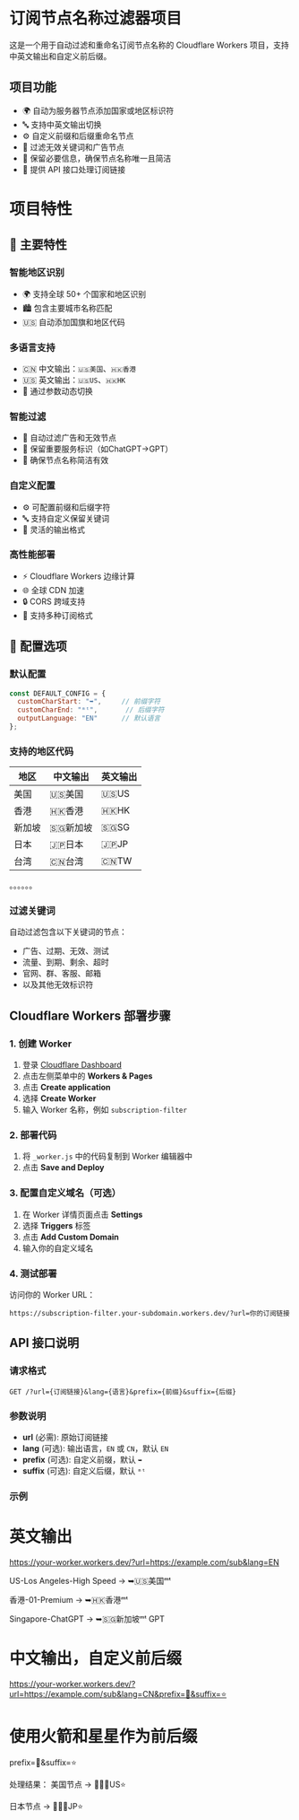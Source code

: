 # 订阅节点名称过滤器项目

这是一个用于自动过滤和重命名订阅节点名称的 Cloudflare Workers 项目，支持中英文输出和自定义前后缀。

## 项目功能

- 🌍 自动为服务器节点添加国家或地区标识符
- 🔤 支持中英文输出切换
- ⚙️ 自定义前缀和后缀重命名节点
- 🚫 过滤无效关键词和广告节点
- 📝 保留必要信息，确保节点名称唯一且简洁
- 🔗 提供 API 接口处理订阅链接

# 项目特性

## 🌟 主要特性

### 智能地区识别

- 🌍 支持全球 50+ 个国家和地区识别
- 🏙️ 包含主要城市名称匹配
- 🇺🇸 自动添加国旗和地区代码

### 多语言支持

- 🇨🇳 中文输出：`🇺🇸美国`、`🇭🇰香港`
- 🇺🇸 英文输出：`🇺🇸US`、`🇭🇰HK`
- 🔄 通过参数动态切换

### 智能过滤

- 🚫 自动过滤广告和无效节点
- 📝 保留重要服务标识（如ChatGPT→GPT）
- 🎯 确保节点名称简洁有效

### 自定义配置

- ⚙️ 可配置前缀和后缀字符
- 🔤 支持自定义保留关键词
- 🎨 灵活的输出格式

### 高性能部署

- ⚡ Cloudflare Workers 边缘计算
- 🌐 全球 CDN 加速
- 🔒 CORS 跨域支持
- 📱 支持多种订阅格式

## 🔧 配置选项

### 默认配置

```jsx
const DEFAULT_CONFIG = {
  customCharStart: "➥",     // 前缀字符
  customCharEnd: "ᵐᵗ",       // 后缀字符
  outputLanguage: "EN"      // 默认语言
};
```

### 支持的地区代码

| 地区 | 中文输出 | 英文输出 |
| --- | --- | --- |
| 美国 | 🇺🇸美国 | 🇺🇸US |
| 香港 | 🇭🇰香港 | 🇭🇰HK |
| 新加坡 | 🇸🇬新加坡 | 🇸🇬SG |
| 日本 | 🇯🇵日本 | 🇯🇵JP |
| 台湾 | 🇨🇳台湾 | 🇨🇳TW |

。。。。。。

### 过滤关键词

自动过滤包含以下关键词的节点：

- 广告、过期、无效、测试
- 流量、到期、剩余、超时
- 官网、群、客服、邮箱
- 以及其他无效标识符

## Cloudflare Workers 部署步骤

### 1. 创建 Worker

1. 登录 [Cloudflare Dashboard](https://dash.cloudflare.com)
2. 点击左侧菜单中的 **Workers & Pages**
3. 点击 **Create application**
4. 选择 **Create Worker**
5. 输入 Worker 名称，例如 `subscription-filter`

### 2. 部署代码

1. 将 `_worker.js` 中的代码复制到 Worker 编辑器中
2. 点击 **Save and Deploy**

### 3. 配置自定义域名（可选）

1. 在 Worker 详情页面点击 **Settings**
2. 选择 **Triggers** 标签
3. 点击 **Add Custom Domain**
4. 输入你的自定义域名

### 4. 测试部署

访问你的 Worker URL：

```
https://subscription-filter.your-subdomain.workers.dev/?url=你的订阅链接
```

## API 接口说明

### 请求格式

```
GET /?url={订阅链接}&lang={语言}&prefix={前缀}&suffix={后缀}
```

### 参数说明

- **url** (必需): 原始订阅链接
- **lang** (可选): 输出语言，`EN` 或 `CN`，默认 `EN`
- **prefix** (可选): 自定义前缀，默认 `➥`
- **suffix** (可选): 自定义后缀，默认 `ᵐᵗ`

### 示例
# 英文输出
https://your-worker.workers.dev/?url=https://example.com/sub&lang=EN

US-Los Angeles-High Speed → ➥🇺🇸美国ᵐᵗ

香港-01-Premium → ➥🇭🇰香港ᵐᵗ

Singapore-ChatGPT → ➥🇸🇬新加坡ᵐᵗ GPT

# 中文输出，自定义前后缀
https://your-worker.workers.dev/?url=https://example.com/sub&lang=CN&prefix=🚀&suffix=⭐
# 使用火箭和星星作为前后缀
prefix=🚀&suffix=⭐

处理结果：
美国节点 → 🚀🇺🇸US⭐

日本节点 → 🚀🇯🇵JP⭐
